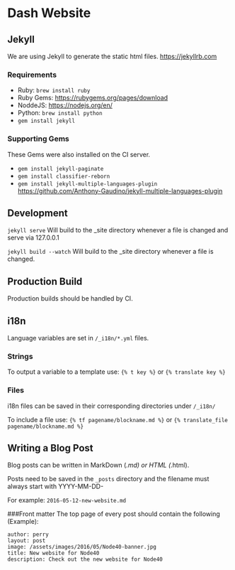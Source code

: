 # Dash Website

## Jekyll
We are using Jekyll to generate the static html files.
https://jekyllrb.com

### Requirements
* Ruby: `brew install ruby`
* Ruby Gems: https://rubygems.org/pages/download
* NoddeJS: https://nodejs.org/en/
* Python: `brew install python`
* `gem install jekyll`

### Supporting Gems
These Gems were also installed on the CI server. 
* `gem install jekyll-paginate`
* `gem install classifier-reborn`
* `gem install jekyll-multiple-languages-plugin` https://github.com/Anthony-Gaudino/jekyll-multiple-languages-plugin

## Development
`jekyll serve` Will build to the _site directory whenever a file is changed and serve via 127.0.0.1

`jekyll build --watch` Will build to the _site directory whenever a file is changed. 

## Production Build
Production builds should be handled by CI.

## i18n
Language variables are set in `/_i18n/*.yml` files. 

### Strings
To output a variable to a template use:
`{% t key %}`
or
`{% translate key %}`

### Files
i18n files can be saved in their corresponding directories under `/_i18n/`

To include a file use:
`{% tf pagename/blockname.md %}`
or
`{% translate_file pagename/blockname.md %}`

## Writing a Blog Post
Blog posts can be written in MarkDown (*.md) or HTML (*.html).

Posts need to be saved in the `_posts` directory and the filename must always start with YYYY-MM-DD-

For example: `2016-05-12-new-website.md`

###Front matter
The top page of every post should contain the following (Example):
```
author: perry
layout: post
image: /assets/images/2016/05/Node40-banner.jpg
title: New website for Node40
description: Check out the new website for Node40
```
